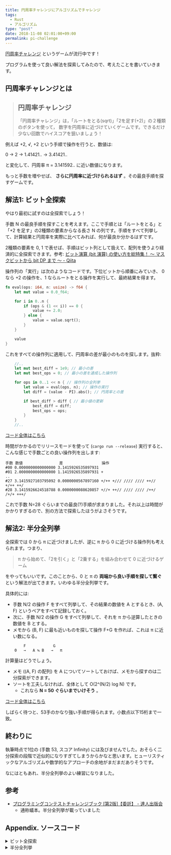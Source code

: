 ```yaml
---
title: 円周率チャレンジにアルゴリズムでチャレンジ
tags:
  - Rust
  - アルゴリズム
type: "post"
date: 2018-11-08 02:01:00+09:00
permalink: pi-challenge
---
```


[円周率チャレンジ](https://rirosi.net/plus2/) というゲームが流行中です！

プログラムを使って良い解法を探索してみたので、考えたことを書いていきます。

## 円周率チャレンジとは

> ## 円周率チャレンジ
>
> 「円周率チャレンジ」は，「ルートをとる(sqrt)」「2を足す(+2)」の２種類のボタンを使って，
> 数字を円周率に近づけていくゲームです。できるだけ少ない回数でハイスコアを狙いましょう！

例えば +2, √, +2 という手順で操作を行うと、数値は:

0 → 2 → 1.41421.. → 3.41421..

と変化して、円周率 π = 3.141592.. に近い数値になります。

もっと手数を増やせば、 **さらに円周率に近づけられるはず** 。その最良手順を探すゲームです。

## 解法1: ビット全探索

やはり最初に試すのは全探索でしょう！

手数 N の最良手順を探すことを考えます。ここで手順とは「ルートをとる」と「+2 を足す」の2種類の要素からなる長さ N の列です。手順をすべて列挙して、計算結果と円周率を実際に比べてみれば、何が最良か分かるはずです。

2種類の要素を 0, 1 で表せば、手順はビット列として扱えて、配列を使うより経済的に全探索できます。参考: [ビット演算 (bit 演算) の使い方を総特集！ 〜 マスクビットから bit DP まで 〜 - Qiita](https://qiita.com/drken/items/7c6ff2aa4d8fce1c9361#bit-%E5%85%A8%E6%8E%A2%E7%B4%A2)

操作列の「実行」は次のようなコードです。下位ビットから順番にみていき、 0 なら +2 の操作を、1 ならルートをとる操作を実行して、最終結果を得ます。

```rust
fn eval(ops: i64, n: usize) -> f64 {
    let mut value = 0.0_f64;

    for i in 0..n {
        if (ops & (1 << i)) == 0 {
            value += 2.0;
        } else {
            value = value.sqrt();
        }
    }

    value
}
```

これをすべての操作列に適用して、円周率の差が最小のものを探します。抜粋:

```rust
    //..
    let mut best_diff = 1e9; // 最小の差
    let mut best_ops = 0; // 最小の差を達成した操作列

    for ops in 0..1 << n { // 操作列の全列挙
        let value = eval(ops, n); // 操作の実行
        let diff = (value - PI).abs(); // 円周率との差

        if best_diff > diff { // 最小値の更新
            best_diff = diff;
            best_ops = ops;
        }
    }
    //..
```

[コード全体はこちら](https://play.rust-lang.org/?version=stable&mode=release&edition=2015&gist=61011280947f9a6641333f63bc0b90cb)

時間がかかるのでリリースモードを使って (`cargo run --release`) 実行すると、こんな感じで手数ごとの良い操作列を出します:

```
手数 数値                差                 操作
#00 0.0000000000000000 3.1415926535897931
#01 2.0000000000000000 1.1415926535897931 +
..
#27 3.1415927103795092 0.0000000567897160 +/++ +/// //// //// ++// +/++ ++/
#28 3.1415926624518788 0.0000000088620857 +//+ ++// //// //// /++/ /+/+ +++/
```

これで手数 N=28 ぐらいまでの最良(?)手順が求まりました。それ以上は時間がかかりすぎるので、別の方法で探索したほうがよさそうです。

## 解法2: 半分全列挙

全探索では 0 から π に近づけましたが、逆に π から 0 に近づける操作列も考えられます。つまり、

> π から始めて、「2を引く」と「2乗する」を組み合わせて 0 に近づけるゲーム

をやってもいいです。このことから、0 と π の **両端から良い手順を探して繋ぐ** という解法が出てきます。いわゆる半分全列挙です。

具体的には:

- 手数 N/2 の操作 F をすべて列挙して、その結果の数値を A とするとき、(A, F) というペアをすべて記録しておく。
- 次に、手数 N/2 の操作 G をすべて列挙して、それを π から逆算したときの数値を B とする。
- メモから (B, F) に最も近いものを探して操作 F+G を作れば、これは π に近い数になる。

```
        F            G
    0   →   A ≒ B   →   π
```

計算量はどうでしょう。

- メモ ((A, F) の配列) を A についてソートしておけば、メモから探すのは二分探索ができます。
- ソートを工夫しなければ、全体として O(2^(N/2) log N) です。
    - これなら **N = 50 ぐらいまでいけそう** 。

[コード全体はこちら](https://play.rust-lang.org/?version=stable&mode=release&edition=2015&gist=17cf3535110ee76685581525e57cad15)

しばらく待つと、53手のかなり強い手順が得られます。小数点以下15桁まで一致。

## 終わりに

執筆時点で1位の (手数 53, スコア Infinity) には及びませんでした。おそらく二分探索の段階で近似的になりすぎてしまうからかなと思います。ヒューリスティックなアルゴリズムや数学的なアプローチの余地がまだまだありそうです。

なにはともあれ、半分全列挙のよい練習になりました。

## 参考

- [プログラミングコンテストチャレンジブック \[第2版\]【委託】 - 達人出版会](https://tatsu-zine.com/books/procon-challenge)
    - 通称蟻本。半分全列挙が載っていました

## Appendix. ソースコード

<details>
    <summary>ビット全探索</summary>

```rust
use std::f64::consts::PI;

/// 操作列 ops の下位ビットから r 桁を実行して、結果の数値を得る。
fn eval(ops: i64, n: usize) -> f64 {
    let mut value = 0.0_f64;

    for i in 0..n {
        if (ops & (1 << i)) == 0 {
            value += 2.0;
        } else {
            value = value.sqrt();
        }
    }

    value
}

/// 操作列を読みやすい文字列にする。
fn how(ops: i64, n: usize) -> String {
    let mut acc = String::new();

    for i in 0..n {
        if i > 0 && i % 4 == 0 {
            acc.push(' ');
        }
        if (ops & (1 << i)) == 0 {
            acc.push('+');
        } else {
            acc.push('/');
        }
    }

    acc
}

fn main() {
    // n: 手数
    for n in 0..29 {
        let mut best_diff = 1e9;
        let mut best_ops = 0;

        for ops in 0..1 << n {
            let value = eval(ops, n);
            let diff = (value - PI).abs();

            if best_diff > diff {
                best_diff = diff;
                best_ops = ops;
            }
        }

        let value = eval(best_ops, n);
        let diff = (value - PI).abs();
        let how = how(best_ops, n);
        println!("#{:>02} {:>.16} {:>0.16} {}", n, value, diff, how);
    }
}
```

</details>

<details>
    <summary>半分全列挙</summary>

```rust
use std::f64::consts::PI;

pub fn lower_bound<T: PartialOrd>(xs: &[T], y: &T) -> usize {
    let mut l = 0;
    let mut r = xs.len() + 1;

    while r - l > 1 {
        let m = l + (r - l) / 2;
        if &xs[m - 1] < y {
            l = m;
        } else {
            r = m;
        }
    }

    l
}

/// 操作列 ops の下位ビットから n 桁を実行して、結果の数値を得る。
fn eval(ops: i64, n: usize) -> f64 {
    let mut value = 0.0_f64;

    for i in 0..n {
        if (ops & (1 << i)) == 0 {
            value += 2.0;
        } else {
            value = value.sqrt();
        }
    }

    value
}

/// 操作列 ops の上位ビットから n 桁の逆操作を実行して、結果の数値を得る。
fn eval_inv(ops: i64, n: usize) -> f64 {
    let mut value = PI;

    for i in (0..n).rev() {
        if (ops & (1 << i)) == 0 {
            value -= 2.0;
        } else {
            value *= value;
        }
    }

    value
}

/// 操作列を読みやすい文字列にする。
fn how(ops: i64, n: usize) -> String {
    let mut acc = String::new();

    for i in 0..n {
        if i > 0 && i % 4 == 0 {
            acc.push(' ');
        }
        if (ops & (1 << i)) == 0 {
            acc.push('+');
        } else {
            acc.push('/');
        }
    }

    acc
}

/// 手数 n の操作の結果をすべて計算する。
fn enumerate(n: usize) -> Vec<(f64, i64)> {
    let mut memo = vec![];

    for ops in 0..1 << n {
        let value = eval(ops, n);
        memo.push((value, ops));
    }

    memo.sort_by(|(lx, _), (rx, _)| lx.partial_cmp(rx).unwrap());
    memo
}

fn main() {
    // n: 手数
    for n in 0..54 {
        let ln = n / 2;
        let rn = n - ln;

        let memo = enumerate(ln);

        let mut best_diff = 1e9;
        let mut best_ops = 0;

        for r_ops in 0..1 << rn {
            let mid = eval_inv(r_ops, rn);

            let i = lower_bound(&memo, &(mid, r_ops));
            if !(i < memo.len()) {
                continue;
            }
            let (_, l_ops) = memo[i];

            let ops = (r_ops << ln) | l_ops;
            let value = eval(ops, n);

            let diff = (value - PI).abs();
            if best_diff > diff {
                best_diff = diff;
                best_ops = ops;
            }
        }

        let value = eval(best_ops, n);
        let diff = (value - PI).abs();
        let how = how(best_ops, n);
        println!("#{:>02} {:>.16} {:>.16} {}", n, value, diff, how);
    }
}
```

</details>
